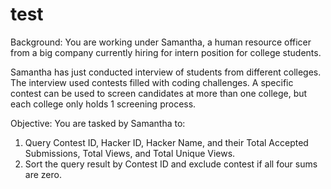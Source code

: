 # test

Background:
You are working under Samantha, a human resource officer from a big company currently hiring for intern position for college students.

Samantha has just conducted interview of students from different colleges. The interview used contests filled with coding challenges. 
A specific contest can be used to screen candidates at more than one college, but each college only holds 1 screening process.

Objective:
You are tasked by Samantha to:
1. Query Contest ID, Hacker ID, Hacker Name, and their Total Accepted Submissions, Total Views, and Total Unique Views.
2. Sort the query result by Contest ID and exclude contest if all four sums are zero.
